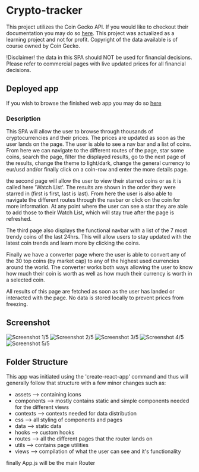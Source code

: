 # Crypto-tracker

This project utilizes the Coin Gecko API. If you would like to checkout their documentation you may do so [here](https://www.coingecko.com/en/api/documentation). This project was actualized as a learning project and not for profit. Copyright of the data available is of course owned by Coin Gecko.

!Disclaimer! the data in this SPA should NOT be used for financial decisions. Please refer to commercial pages with live updated prices for all financial decisions.

## Deployed app

If you wish to browse the finished web app you may do so [here](https://edwardabboud.github.io/)

### Description

This SPA will allow the user to browse through thousands of cryptocurrencies and their prices. The prices are updated as soon as the user lands on the page. The user is able to see a nav bar and a list of coins. From here we can navigate to the different routes of the page, star some coins, search the page, filter the displayed results, go to the next page of the results, change the theme to light/dark, change the general currency to eur/usd and/or finally click on a coin-row and enter the more details page.

the second page will allow the user to view their starred coins or as it is called here 'Watch List'. The results are shown in the order they were starred in (first is first, last is last). From here the user is also able to navigate the different routes through the navbar or click on the coin for more information. At any point where the user can see a star they are able to add those to their Watch List, which will stay true after the page is refreshed.

The third page also displays the functional navbar with a list of the 7 most trendy coins of the last 24hrs. This will allow users to stay updated with the latest coin trends and learn more by clicking the coins.

Finally we have a converter page where the user is able to convert any of the 30 top coins (by market cap) to any of the highest used currencies around the world. The converter works both ways allowing the user to know how much their coin is worth as well as how much their currency is worth in a selected coin.

All results of this page are fetched as soon as the user has landed or interacted with the page. No data is stored locally to prevent prices from freezing.

## Screenshot

![Screenshot 1/5](https://github.com/EdwardAbboud/react-crypto-tracker/tree/main/public/screenshots/SS1.png "screenshot of app")
![Screenshot 2/5](https://github.com/EdwardAbboud/react-crypto-tracker/tree/main/public/screenshots/SS2.png "screenshot of app")
![Screenshot 3/5](https://github.com/EdwardAbboud/react-crypto-tracker/tree/main/public/screenshots/SS3.png "screenshot of app")
![Screenshot 4/5](https://github.com/EdwardAbboud/react-crypto-tracker/tree/main/public/screenshots/SS4.png "screenshot of app")
![Screenshot 5/5](https://github.com/EdwardAbboud/react-crypto-tracker/tree/main/public/screenshots/SS5.png "screenshot of app")

## Folder Structure

This app was initiated using the 'create-react-app' command and thus will generally follow that structure with a few minor changes such as:

- assets --> containing icons
- components --> mostly contains static and simple components needed for the different views
- contexts --> contexts needed for data distribution
- css --> all styling of components and pages
- data --> static data
- hooks --> custom hooks
- routes --> all the different pages that the router lands on
- utils --> contains page utilities
- views --> compilation of what the user can see and it's functionality

finally App.js will be the main Router
